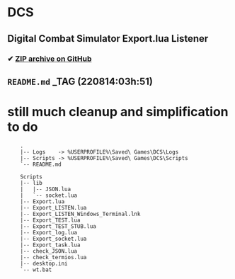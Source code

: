 # DCS

## Digital Combat Simulator Export.lua Listener

### ✔ [ZIP archive on GitHub](../../archive/master.zip)

## `README.md` _TAG (220814:03h:51)

# still much cleanup and simplification to do

<!--
}!!tree --dirsfirst          | sed -e 's/^/    /'
}!!tree --dirsfirst Scripts/ | sed -e 's/^/    /'
-->
```
    .
    |-- Logs    -> %USERPROFILE%\Saved\ Games\DCS\Logs
    |-- Scripts -> %USERPROFILE%\Saved\ Games\DCS\Scripts
    `-- README.md

    Scripts
    |-- lib
    |   |-- JSON.lua
    |   `-- socket.lua
    |-- Export.lua
    |-- Export_LISTEN.lua
    |-- Export_LISTEN_Windows_Terminal.lnk
    |-- Export_TEST.lua
    |-- Export_TEST_STUB.lua
    |-- Export_log.lua
    |-- Export_socket.lua
    |-- Export_task.lua
    |-- check_JSON.lua
    |-- check_termios.lua
    |-- desktop.ini
    `-- wt.bat

```
